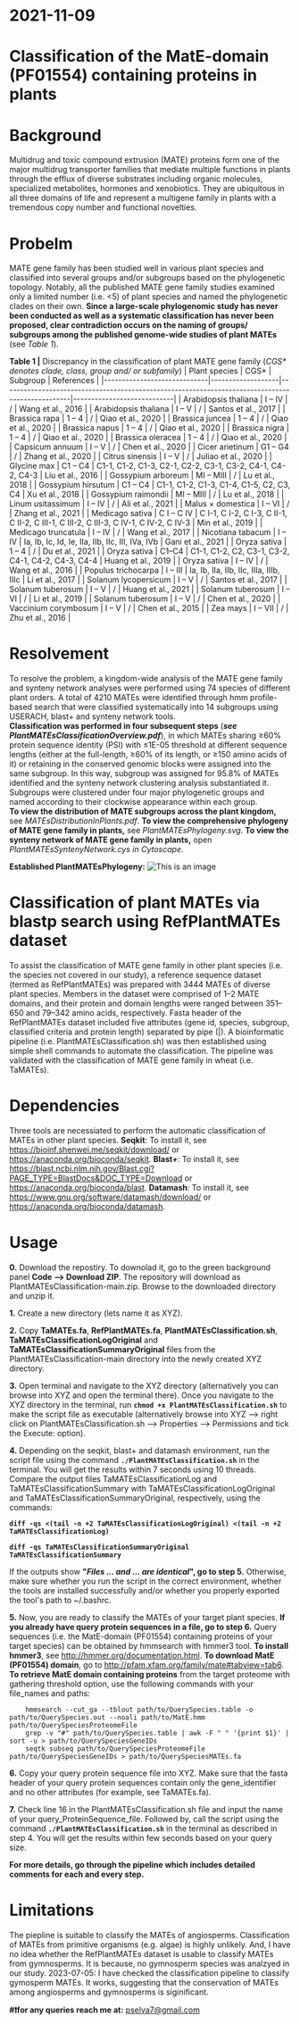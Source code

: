 # 2021-11-09

# Classification of the MatE-domain (PF01554) containing proteins in plants

# Background
Multidrug and toxic compound extrusion (MATE) proteins form one of the major multidrug transporter families that mediate multiple functions in plants through the efflux of diverse substrates including organic molecules, specialized metabolites, hormones and xenobiotics. They are ubiquitous in all three domains of life and represent a multigene family in plants with a tremendous copy number and functional novelties.

# Probelm
MATE gene family has been studied well in various plant species and classified into several groups and/or subgroups based on the phylogenetic topology. Notably, all the published MATE gene family studies examined only a limited number (i.e. <5) of plant species and named the phylogenetic clades on their own. **Since a large-scale phylogenomic study has never been conducted as well as a systematic classification has never been proposed, clear contradiction occurs on the naming of groups/ subgroups among the published genome-wide studies of plant MATEs** (see _Table 1_).

**Table 1 |** Discrepancy in the classification of plant MATE gene family (_CGS* denotes clade, class, group and/ or subfamily_)
|     Plant species           |     CGS*          |     Subgroup                                                                                    |     References             |
|-----------------------------|-------------------|-------------------------------------------------------------------------------------------------|----------------------------|
|     Arabidopsis thaliana    |     I – IV        |     /                                                                                           |     Wang et al., 2016      |
|     Arabidopsis thaliana    |     I – V         |     /                                                                                           |     Santos et al., 2017    |
|     Brassica rapa           |     1 – 4         |     /                                                                                           |     Qiao et al., 2020      |
|     Brassica juncea         |     1 – 4         |     /                                                                                           |     Qiao et al., 2020      |
|     Brassica napus          |     1 – 4         |     /                                                                                           |     Qiao et al., 2020      |
|     Brassica nigra          |     1 – 4         |     /                                                                                           |     Qiao et al., 2020      |
|     Brassica oleracea       |     1 – 4         |     /                                                                                           |     Qiao et al., 2020      |
|     Capsicum annuum         |     I – V         |     /                                                                                           |     Chen et al., 2020      |
|     Cicer arietinum         |     G1 – G4       |     /                                                                                           |     Zhang et al., 2020     |
|     Citrus sinensis         |     I – V         |     /                                                                                           |     Juliao et al., 2020    |
|     Glycine max             |     C1 – C4       |     C1-1, C1-2, C1-3, C2-1, C2-2, C3-1, C3-2, C4-1, C4-2,   C4-3                                |     Liu et al., 2016       |
|     Gossypium arboreum      |     MI – MIII     |     /                                                                                           |     Lu et al., 2018        |
|     Gossypium hirsutum      |     C1 – C4       |     C1-1, C1-2, C1-3, C1-4, C1-5, C2, C3, C4                                                    |     Xu et al., 2018        |
|     Gossypium raimondii     |     MI – MIII     |     /                                                                                           |     Lu et al., 2018        |
|     Linum usitassimum       |     I – IV        |     /                                                                                           |     Ali et al., 2021       |
|     Malus × domestica       |     I – VI        |     /                                                                                           |     Zhang et al., 2021     |
|     Medicago sativa         |     C I – C IV    |     C I-1, C I-2, C I-3, C II-1, C II-2, C III-1, C III-2, C   III-3, C IV-1, C IV-2, C IV-3    |     Min et al., 2019       |
|     Medicago truncatula     |     I – IV        |     /                                                                                           |     Wang et al., 2017      |
|     Nicotiana tabacum       |     I – IV        |     Ia, Ib, Ic, Id, Ie, IIa, IIb, IIc, III, IVa, IVb                                            |     Gani et al., 2021      |
|     Oryza sativa            |     1 – 4         |     /                                                                                           |     Du et al., 2021        |
|     Oryza sativa            |     C1–C4         |     C1-1, C1-2, C2, C3-1, C3-2, C4-1, C4-2, C4-3, C4-4                                          |     Huang et al., 2019     |
|     Oryza sativa            |     I – IV        |     /                                                                                           |     Wang et al., 2016      |
|     Populus trichocarpa     |     I – III       |     Ia, Ib, IIa, IIb, IIc, IIIa, IIIb, IIIc                                                     |     Li et al., 2017        |
|     Solanum lycopersicum    |     I – V         |     /                                                                                           |     Santos et al., 2017    |
|     Solanum tuberosum       |     I – V         |     /                                                                                           |     Huang et al., 2021     |
|     Solanum tuberosum       |     I – VI        |     /                                                                                           |     Li et al., 2019        |
|     Solanum tuberosum       |     I – V         |     /                                                                                           |     Chen et al., 2020      |
|     Vaccinium corymbosum    |     I – V         |     /                                                                                           |     Chen et al., 2015      |
|     Zea mays                |     I – VII       |     /                                                                                           |     Zhu et al., 2016       |

# Resolvement
To resolve the problem, a kingdom-wide analysis of the MATE gene family and synteny network analyses were performed using 74 species of different plant orders. A total of 4210 MATEs were identified through hmm profile-based search that were classified systematically into 14 subgroups using USERACH, blast+ and synteny network tools.  
**Classification was performed in four subsequent steps** (**_see PlantMATEsClassificationOverview.pdf_**), in which MATEs sharing ≥60% protein sequence identity (PSI) with ≤1E-05 threshold at different sequence lengths (either at the full-length, ≥60% of its length, or ≥150 amino acids of it) or retaining in the conserved genomic blocks were assigned into the same subgroup. In this way, subgroup was assigned for 95.8% of MATEs identified and the synteny network clustering analysis substantiated it. Subgroups were clustered under four major phylogenetic groups and named according to their clockwise appearance within each group.  
**To view the distribution of MATE subgroups across the plant kingdom,** see _MATEsDistributionInPlants.pdf_. **To view the comprehensive phylogeny of MATE gene family in plants,** see _PlantMATEsPhylogeny.svg_. **To view the synteny network of MATE gene family in plants,** open _PlantMATEsSyntenyNetwork.cys in Cytoscape_.  

**Established PlantMATEsPhylogeny:**
![This is an image](/PlantMATEsPhylogeny.svg)

# Classification of plant MATEs via blastp search using RefPlantMATEs dataset
To assist the classification of MATE gene family in other plant species (i.e. the species not covered in our study), a reference sequence dataset (termed as RefPlantMATEs) was prepared with 3444 MATEs of diverse plant species. Members in the dataset were comprised of 1–2 MATE domains, and their protein and domain lengths were ranged between 351–650 and 79–342 amino acids, respectively. Fasta header of the RefPlantMATEs dataset included five attributes (gene id, species, subgroup, classified criteria and protein length) separated by pipe (|). A bioinformatic pipeline (i.e. PlantMATEsClassification.sh) was then established using simple shell commands to automate the classification. The pipeline was validated with the classification of MATE gene family in wheat (i.e. TaMATEs).

# Dependencies
Three tools are necessiated to perform the automatic classification of MATEs in other plant species. **Seqkit**: To install it, see https://bioinf.shenwei.me/seqkit/download/ or https://anaconda.org/bioconda/seqkit. **Blast+**: To install it, see https://blast.ncbi.nlm.nih.gov/Blast.cgi?PAGE_TYPE=BlastDocs&DOC_TYPE=Download or https://anaconda.org/bioconda/blast. **Datamash**: To install it, see https://www.gnu.org/software/datamash/download/ or https://anaconda.org/bioconda/datamash.

# Usage
**0.** Download the repostiry. To downolad it, go to the green background panel **Code --> Download ZIP**. The repository will download as PlantMATEsClassification-main.zip. Browse to the downloaded directory and unzip it.

**1.** Create a new directory (lets name it as XYZ).

**2.** Copy **TaMATEs.fa**, **RefPlantMATEs.fa**, **PlantMATEsClassification.sh**, **TaMATEsClassificationLogOriginal** and **TaMATEsClassificationSummaryOriginal** files from the PlantMATEsClassification-main directory into the newly created XYZ directory.

**3.** Open terminal and navigate to the XYZ directory (alternatively you can browse into XYZ and open the terminal there). Once you navigate to the XYZ directory in the terminal, run **```chmod +x PlantMATEsClassification.sh```** to make the script file as executable (alternatively browse into XYZ --> right click on PlantMATEsClassification.sh --> Properties --> Permissions and tick the Execute: option).

**4.** Depending on the seqkit, blast+ and datamash environment, run the script file using the command **```./PlantMATEsClassification.sh```** in the terminal. You will get the results within 7 seconds using 10 threads. Compare the output files TaMATEsClassificationLog and TaMATEsClassificationSummary with TaMATEsClassificationLogOriginal and TaMATEsClassificationSummaryOriginal, respectively, using the commands:

   **```diff -qs <(tail -n +2 TaMATEsClassificationLogOriginal) <(tail -n +2 TaMATEsClassificationLog)```**
   
   **```diff -qs TaMATEsClassificationSummaryOriginal TaMATEsClassificationSummary```**

   If the outputs show **"_Files ... and ... are identical_", go to step 5.** Otherwise, make sure whether you run the script in the correct environment, whether the tools are installed successfully and/or whether you properly exported the tool's path to ~/.bashrc.

**5.** Now, you are ready to classify the MATEs of your target plant species. **If you already have query protein sequences in a file, go to step 6.** Query sequences (i.e. the MatE-domain (PF01554) containing proteins of your target species) can be obtained by hmmsearch with hmmer3 tool. **To install hmmer3**, see http://hmmer.org/documentation.html. **To download MatE (PF01554) domain**, go to http://pfam.xfam.org/family/mate#tabview=tab6. **To retrieve MatE domain containing proteins** from the target proteome with gathering threshold option, use the following commands with your file_names and paths:
   ```
       hmmsearch --cut_ga --tblout path/to/QuerySpecies.table -o path/to/QuerySpecies.out --noali path/to/MatE.hmm path/to/QuerySpeciesProteomeFile
       grep -v "#" path/to/QuerySpecies.table | awk -F " " '{print $1}' | sort -u > path/to/QuerySpeciesGeneIDs
       seqtk subseq path/to/QuerySpeciesProteomeFile path/to/QuerySpeciesGeneIDs > path/to/QuerySpeciesMATEs.fa
   ```
   
**6.** Copy your query protein sequence file into XYZ. Make sure that the fasta header of your query protein sequences contain only the gene_identifier and no other attributes (for example, see TaMATEs.fa).

**7.** Check line 16 in the PlantMATEsClassification.sh file and input the name of your query_ProteinSequence_file. Followed by, call the script using the command **```./PlantMATEsClassification.sh```** in the terminal as described in step 4. You will get the results within few seconds based on your query size.

**For more details, go through the pipeline which includes detailed comments for each and every step.**

# Limitations
The piepline is suitable to classify the MATEs of angiosperms. Classification of MATEs from primitive organisms (e.g. algae) is highly unlikely.
And, I have no idea whether the RefPlantMATEs dataset is usable to classify MATEs from gymnosperms. It is because, no gymnosperm species was analzyed in our study.
2023-07-05: I have checked the classification pipeline to classify gymosperm MATEs. It works, suggesting that the conservation of MATEs among angiosperms and gymnosperms is siginificant.

**#❗️for any queries reach me at:** pselva7@gmail.com
